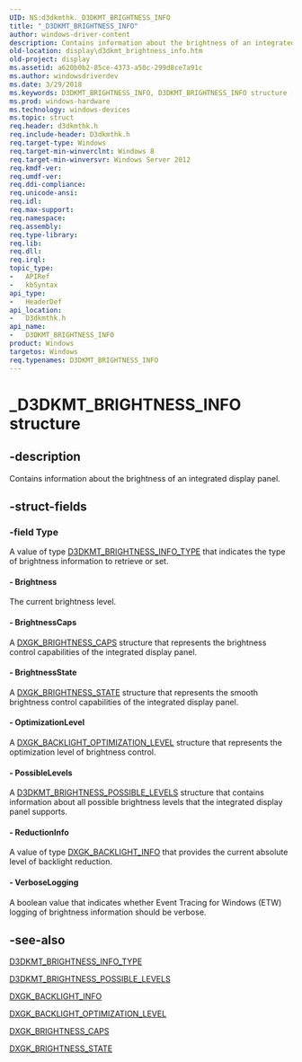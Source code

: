 ```yaml
---
UID: NS:d3dkmthk._D3DKMT_BRIGHTNESS_INFO
title: "_D3DKMT_BRIGHTNESS_INFO"
author: windows-driver-content
description: Contains information about the brightness of an integrated display panel.
old-location: display\d3dkmt_brightness_info.htm
old-project: display
ms.assetid: a620b0b2-85ce-4373-a50c-299d8ce7a91c
ms.author: windowsdriverdev
ms.date: 3/29/2018
ms.keywords: D3DKMT_BRIGHTNESS_INFO, D3DKMT_BRIGHTNESS_INFO structure [Display Devices], _D3DKMT_BRIGHTNESS_INFO, d3dkmthk/D3DKMT_BRIGHTNESS_INFO, display.d3dkmt_brightness_info
ms.prod: windows-hardware
ms.technology: windows-devices
ms.topic: struct
req.header: d3dkmthk.h
req.include-header: D3dkmthk.h
req.target-type: Windows
req.target-min-winverclnt: Windows 8
req.target-min-winversvr: Windows Server 2012
req.kmdf-ver: 
req.umdf-ver: 
req.ddi-compliance: 
req.unicode-ansi: 
req.idl: 
req.max-support: 
req.namespace: 
req.assembly: 
req.type-library: 
req.lib: 
req.dll: 
req.irql: 
topic_type:
-	APIRef
-	kbSyntax
api_type:
-	HeaderDef
api_location:
-	D3dkmthk.h
api_name:
-	D3DKMT_BRIGHTNESS_INFO
product: Windows
targetos: Windows
req.typenames: D3DKMT_BRIGHTNESS_INFO
---
```


# _D3DKMT_BRIGHTNESS_INFO structure


## -description


Contains information about the brightness of an integrated display panel.


## -struct-fields




### -field Type

A value of type <a href="https://msdn.microsoft.com/library/windows/hardware/jj128342">D3DKMT_BRIGHTNESS_INFO_TYPE</a> that  indicates the type of brightness information to retrieve or set.


#### - Brightness

The current brightness level.


#### - BrightnessCaps

A <a href="https://msdn.microsoft.com/library/windows/hardware/jj128359">DXGK_BRIGHTNESS_CAPS</a> structure that represents the brightness control capabilities of the integrated display panel.


#### - BrightnessState

A <a href="https://msdn.microsoft.com/library/windows/hardware/jj128361">DXGK_BRIGHTNESS_STATE</a> structure that represents the smooth brightness control capabilities of the integrated display panel.


#### - OptimizationLevel

A <a href="https://msdn.microsoft.com/library/windows/hardware/jj128358">DXGK_BACKLIGHT_OPTIMIZATION_LEVEL</a> structure that represents the optimization level of brightness control.


#### - PossibleLevels

A <a href="https://msdn.microsoft.com/library/windows/hardware/jj128343">D3DKMT_BRIGHTNESS_POSSIBLE_LEVELS</a> structure that contains information about all possible brightness levels that the integrated display panel supports.


#### - ReductionInfo

A value of type <a href="https://msdn.microsoft.com/library/windows/hardware/jj128357">DXGK_BACKLIGHT_INFO</a> that provides the current absolute level of backlight reduction.


#### - VerboseLogging

A boolean value that indicates whether Event Tracing for Windows (ETW) logging of brightness information should be verbose.


## -see-also




<a href="https://msdn.microsoft.com/library/windows/hardware/jj128342">D3DKMT_BRIGHTNESS_INFO_TYPE</a>



<a href="https://msdn.microsoft.com/library/windows/hardware/jj128343">D3DKMT_BRIGHTNESS_POSSIBLE_LEVELS</a>



<a href="https://msdn.microsoft.com/library/windows/hardware/jj128357">DXGK_BACKLIGHT_INFO</a>



<a href="https://msdn.microsoft.com/library/windows/hardware/jj128358">DXGK_BACKLIGHT_OPTIMIZATION_LEVEL</a>



<a href="https://msdn.microsoft.com/library/windows/hardware/jj128359">DXGK_BRIGHTNESS_CAPS</a>



<a href="https://msdn.microsoft.com/library/windows/hardware/jj128361">DXGK_BRIGHTNESS_STATE</a>
 

 


